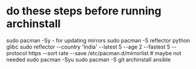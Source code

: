 # do these steps before running archinstall

  sudo pacman -Sy - for updating mirrors
  sudo pacman -S reflector python glibc
  sudo reflector --country 'India' --latest 5 --age 2 --fastest 5 --protocol https --sort rate --save /etc/pacman.d/mirrorlist # maybe not needed
  sudo pacman -Syu
  sudo pacman -S git archinstall ansible
